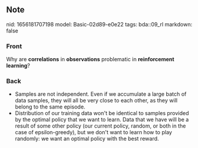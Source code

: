## Note
nid: 1656181707198
model: Basic-02d89-e0e22
tags: bda::09_rl
markdown: false

### Front
Why are <b>correlations</b> in <b>observations</b> problematic in
<b>reinforcement learning</b>?

### Back
<div>
  <ul>
    <li>Samples are not independent. Even if we accumulate a large
    batch of data samples, they will all be very close to each
    other, as they will belong to the same episode.
    <li>Distribution of our training data won't be identical to
    samples provided by the optimal policy that we want to learn.
    Data that we have will be a result of some other policy (our
    current policy, random, or both in the case of epsilon-greedy),
    but we don't want to learn how to play randomly: we want an
    optimal policy with the best reward.
  </ul>
</div>
